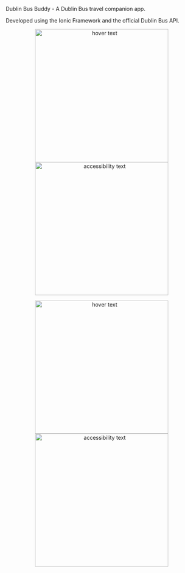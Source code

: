 Dublin Bus Buddy - A Dublin Bus travel companion app.

Developed using the Ionic Framework and the official Dublin Bus API.

<p align="center">
  <img src="https://i.imgur.com/TlCRwNo.png" width="350" title="hover text">
  <img src="https://i.imgur.com/ZSLaCcC.png" width="350" alt="accessibility text">
</p>

<p align="center">
  <img src="https://i.imgur.com/8TOzCpw.png" width="350" title="hover text">
  <img src="https://i.imgur.com/tvXLiRU.png" width="350" alt="accessibility text">
</p>

